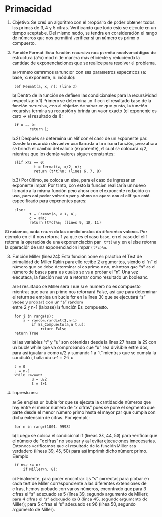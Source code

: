 # Primacidad
1) Objetivo:
Se creó un algoritmo con el propósito de poder obtener todos los primos de 3, 4 y 5 cifras. Verificando que todo esto se 
ejecute en un tiempo aceptable. Del mismo modo, se tendrá en consideración el rango de números que nos permitirá verificar
si un número es primo o compuesto.

2) Función Fermat:
Esta función recursiva nos permite resolver códigos de estructura (a^x) mod n de manera más eficiente y reduciendo la 
cantidad de exponenciaciones que se realice para resolver el problema.

	a) Primero definimos la función con sus parámetros específicos (a: base, x: exponente, n: módulo):
	
		def Fermat(a, x, n): (line 3)

	b) Dentro de la función se definen las condicionales para la recursividad respectiva:
	b.1) Primero se determina un if con el resultado base de la función recursiva, con el objetivo de saber en que punto, la
	función recursiva termina su recursión y brinda un valor exacto (el exponente es cero -> el resultado da 1):
	
		if x == 0:
           	   return 1;
	b.2) Después se determina un elif con el caso de un exponente par. Donde la recursión devuelve una llamada a la misma 
	función, pero ahora se brinda el cambio del valor x (exponente), el cual se colocará x/2, mientras que los demás valores 
	siguen constantes:
	
		elif x%2 == 0:
    		     t = Fermat(a, x/2, n);
    		     return (t*t)%n; (lines 6, 7, 8)
	b.3) Por último, se coloca un else, para el caso de ingresar un exponente impar. Por tanto, con esto la función realizaría 
	un nuevo llamado a la misma función pero ahora con el exponente reducido en uno, para asi poder volverlo par y ahora se 
	opere con el elif que está especificado para exponentes pares:
	
		else:
    		   t = Fermat(a, x-1, n);
    		   c = a%n;
    		   return (t*c)%n; (lines 9, 10, 11)
Si notamos, cada return de las condicionales da diferentes valores. Por ejemplo en el if  nos retorna 1 ya que es el caso 
base, en el caso del elif retorna la operación de una exponenciación par `(t*t)%n` y en el else retorna la operación de 
una exponenciación impar `(t*c)%n`.

3) Función Miller (linea24):
Esta función pone en practica el Test de primalidad de Miller Rabin para ello recibe 2 argumentos, siendo el “n” el número que se debe 
determinar si es primo o no, mientras que “s” es el número de bases para las cuales se va a probar el “n”. Una vez ejecutada, la función 
nos va a retornar como resultado un booleano.

	a) El resultado de Miller será True si el número no es compuesto mientras que para un primo nos retornará False, así que para 
	determinar el return se emplea un bucle for en la línea 30 que se ejecutará “s” veces y probará con un “a” random  
	entre 2 y n-1 (la base) la función Es_compuesto.
	

		for j in range(s):
   			a = random.randint(2,n-1)
    			if Es_Compuesto(a,n,t,u):
      				return False
  		return True
	


	b) las variables "t" y "u" son obtenidas desde la línea 27 hasta la 29 con un bucle while 
	   que va comprobando que “u” sea divisible entre dos, para así igualar u como u/2  y sumando 1 a “t” mientras que se cumpla 
	   la condición, hallando u-1 = 2^t u.
	   
		t = 0
  		u = n-1
  		while u%2==0:
    			u = u/2
    			t = t+1

4) Impresiones:

	a) Se emplea un buble for que se ejecuta la cantidad de números que hay entre el menor número de “x cifras” pues se pone el segmento que 
	  parte desde el menor número primo hasta el mayor par que cumpla con dicha extensión de cifras. Por ejemplo: 
			
		for n in range(1001, 9998)


	b) Luego se coloca el condicional if (líneas 38, 44, 50) para verificar que el número de “x cifras” no sea par y así evitar ejecuciones innecesarias. 
	  Entonces verificamos  que el resultado de la función Miller sea verdadero (líneas 39, 45, 50) para así imprimir dicho número primo. Ejemplo:

		if n%2 != 0:
			if Miller(n, 8):

	c) Finalmente, para poder encontrar las “s” correctas para probar en cada test de Miller correspondiente a las diferentes extensiones de cifras, hemos probado 
	  con varios números, encontrado que para 3 cifras el “s” adecuado es 5 (línea 39, segundo argumento de Miller); para 4 cifras el “s” 
	  adecuado es 8 (línea 45, segundo argumento de Miller); para 5 cifras el “s” adecuado es 96 (línea 50, segundo argumento de Miller).


